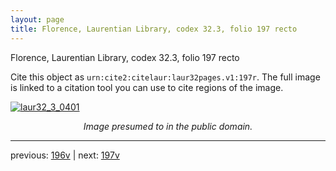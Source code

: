 ```yaml
---
layout: page
title: Florence, Laurentian Library, codex 32.3, folio 197 recto
---
```


Florence, Laurentian Library, codex 32.3, folio 197 recto

Cite this object as `urn:cite2:citelaur:laur32pages.v1:197r`.  The full image is linked to a citation tool you can use to cite regions of the image.

[![laur32_3_0401](http://www.homermultitext.org/iipsrv?IIIF=/project/homer/pyramidal/deepzoom/citelaur/laur32imgs/v1/laur32_3_0401.tif/full/800,/0/default.jpg)](http://www.homermultitext.org/ict2/?urn=urn:cite2:citelaur:laur32imgs.v1:laur32_3_0401) 

<p style="text-align: center; font-style: italic;">Image presumed to in the public domain.</p>

---

previous: [196v](../196v/) | next: [197v](../197v/)